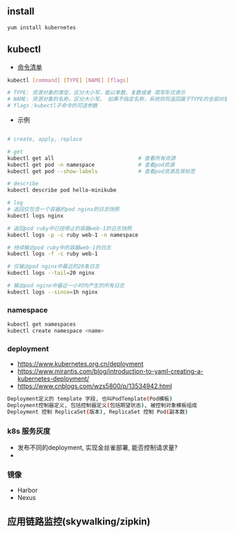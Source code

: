 
## install
``` bash
yum install kubernetes

```

## kubectl

- [命令清单](https://kubernetes.io/docs/reference/generated/kubectl/kubectl-commands)

``` bash
kubectl [command] [TYPE] [NAME] [flags]

# TYPE: 资源对象的类型，区分大小写，能以单数、复数或者 简写形式表示
# NAME: 资源对象的名称，区分大小写。 如果不指定名称，系统则将返回属于TYPE的全部对象的列表
# flags：kubectl子命令的可选参数
```

- 示例

```bash

# create, apply, replace

# get
kubectl get all                           # 查看所有资源
kubectl get pod -n namespace              # 查看pod资源
kubectl get pod --show-labels             # 查看pod资源及其标签

# describe
kubectl describe pod hello-minikube

# log
# 返回仅包含一个容器的pod nginx的日志快照
kubectl logs nginx

# 返回pod ruby中已经停止的容器web-1的日志快照
kubectl logs -p -c ruby web-1 -n namespace

# 持续输出pod ruby中的容器web-1的日志
kubectl logs -f -c ruby web-1

# 仅输出pod nginx中最近的20条日志
kubectl logs --tail=20 nginx

# 输出pod nginx中最近一小时内产生的所有日志
kubectl logs --since=1h nginx


```

### namespace

```bash
kubectl get namespaces
kubectl create namespace <name>
```


### deployment
- https://www.kubernetes.org.cn/deployment
- https://www.mirantis.com/blog/introduction-to-yaml-creating-a-kubernetes-deployment/
- https://www.cnblogs.com/wzs5800/p/13534942.html

```bash
Deployment定义的 template 字段, 也叫PodTemplate(Pod模板)
Deployment控制器定义, 包括控制器定义(包括期望状态), 被控制对象模板组成
Deployment 控制 ReplicaSet(版本), ReplicaSet 控制 Pod(副本数)
```


### k8s 服务灰度

- 发布不同的deployment, 实现金丝雀部署, 能否控制请求量?
- 

### 镜像

- Harbor
- Nexus

## 应用链路监控(skywalking/zipkin)

